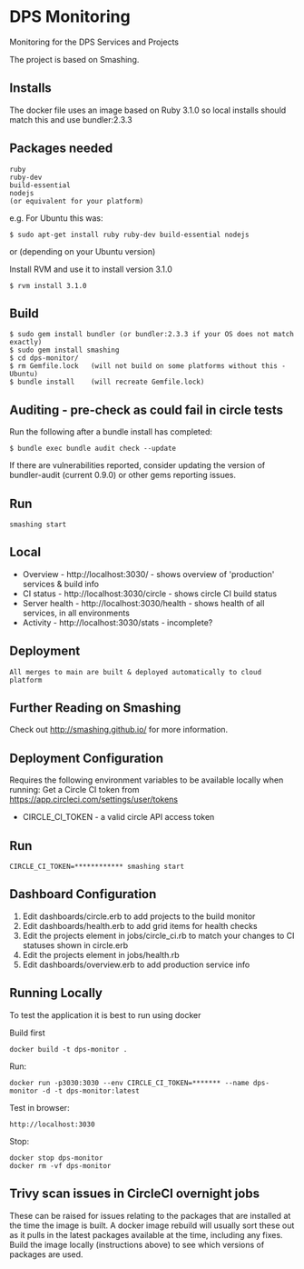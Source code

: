 DPS Monitoring
====
Monitoring for the DPS Services and Projects

The project is based on Smashing.

Installs
--------

The docker file uses an image based on Ruby 3.1.0 so local installs should match this and use bundler:2.3.3

Packages needed
----
```
ruby
ruby-dev
build-essential
nodejs
(or equivalent for your platform)
```

e.g. For Ubuntu this was:

```
$ sudo apt-get install ruby ruby-dev build-essential nodejs
```

or (depending on your Ubuntu version)

Install RVM and use it to install version 3.1.0

```
$ rvm install 3.1.0
```


Build
----
```
$ sudo gem install bundler (or bundler:2.3.3 if your OS does not match exactly)
$ sudo gem install smashing
$ cd dps-monitor/
$ rm Gemfile.lock   (will not build on some platforms without this - Ubuntu)
$ bundle install    (will recreate Gemfile.lock)
```

Auditing - pre-check as could fail in circle tests
--------------------------------------------------

Run the following after a bundle install has completed:

```
$ bundle exec bundle audit check --update
```

If there are vulnerabilities reported, consider updating the version of bundler-audit (current 0.9.0) or other
gems reporting issues.

Run
----
```
smashing start
```

Local
----
* Overview - http://localhost:3030/             - shows overview of 'production' services & build info
* CI status - http://localhost:3030/circle      - shows circle CI build status
* Server health - http://localhost:3030/health  - shows health of all services, in all environments
* Activity - http://localhost:3030/stats        - incomplete?

Deployment
----

```
All merges to main are built & deployed automatically to cloud platform
```

Further Reading on Smashing
----
Check out http://smashing.github.io/ for more information.


Deployment Configuration
----

Requires the following environment variables to be available locally when running:
Get a Circle CI token from https://app.circleci.com/settings/user/tokens

 * CIRCLE_CI_TOKEN - a valid circle API access token
 
Run
----
```
CIRCLE_CI_TOKEN=************ smashing start
```

Dashboard Configuration
----

1. Edit dashboards/circle.erb to add projects to the build monitor
2. Edit dashboards/health.erb to add grid items for health checks
3. Edit the projects element in jobs/circle_ci.rb to match your changes to CI statuses shown in circle.erb
4. Edit the projects element in jobs/health.rb
5. Edit dashboards/overview.erb to add production service info


## Running Locally
To test the application it is best to run using docker

Build first
```shell script
docker build -t dps-monitor .
```
 Run:
```shell script
docker run -p3030:3030 --env CIRCLE_CI_TOKEN=******* --name dps-monitor -d -t dps-monitor:latest
```
Test in browser:
```
http://localhost:3030
``` 
Stop:
```shell script
docker stop dps-monitor
docker rm -vf dps-monitor
```

## Trivy scan issues in CircleCI overnight jobs

These can be raised for issues relating to the packages that are installed at the time the image is built.
A docker image rebuild will usually sort these out as it pulls in the latest packages available at the time, including any fixes.
Build the image locally (instructions above) to see which versions of packages are used.

